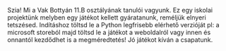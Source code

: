 Szia! Mi a Vak Bottyán 11.B osztályának tanulói vagyunk. Ez egy iskolai projektünk melyben egy játékot kellett gyáratanunk, reméljük elnyeri tetszésed.
Indításhoz töltsd le a Python legfrisebb elérhető verzióját pl: a microsoft storeból majd töltsd le a játékot a weboldalról vagy innen és onnantól kezdődhet is a megméredtetés!
Jó játékot kíván a csapatunk.
